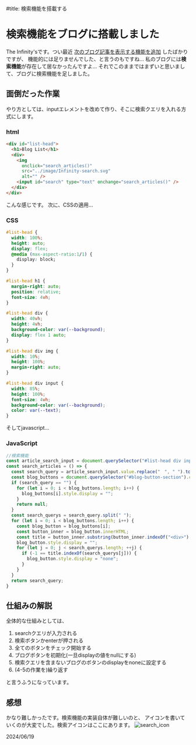 #title: 検索機能を搭載する

# 検索機能をブログに搭載しました
The Infinity'sです。つい最近
[次のブログ記事を表示する機能を追加](../update_and_add_blog_list/)
したばかりですが、
機能的には足りませんでした、と言うのもですね...
私のブログには**検索機能**が存在して居なかったんですよ...
それでこのままではまずいと思いまして、ブログに検索機能を足しました。
## 面倒だった作業
やり方としては、inputエレメントを改めて作り、そこに検索クエリを入れる方式にします。
### html
```html
<div id="list-head">
  <h1>Blog List</h1>
  <div>
    <img
      onclick="search_articles()"
      src="../image/Infinity-search.svg"
      alt="" />
    <input id="search" type="text" onchange="search_articles()" />
  </div>
</div>
```
こんな感じです。
次に、CSSの適用...
### CSS
```css
#list-head {
  width: 100%;
  height: auto;
  display: flex;
  @media (max-aspect-ratio:1/1) {
    display: block;
  }
}

#list-head h1 {
  margin-right: auto;
  position: relative;
  font-size: 4vh;
}

#list-head div {
  width: 40vh;
  height: 4vh;
  background-color: var(--background);
  display: flex 1 auto;
}

#list-head div img {
  width: 10%;
  height: 100%;
  margin-right: auto;
}

#list-head div input {
  width: 85%;
  height: 100%;
  font-size: 4vh;
  background-color: var(--background);
  color: var(--text);
}
```

そしてjavascript...
### JavaScript
```javascript
//検索機能
const article_search_input = document.querySelector("#list-head div input");
const search_articles = () => {
  const search_query = article_search_input.value.replace("　", " ").toLowerCase();
  const blog_buttons = document.querySelector("#blog-button-section").children;
  if (search_query == "") {
    for (let i = 0; i < blog_buttons.length; i++) {
      blog_buttons[i].style.display = "";
    }
    return null;
  }
  const search_querys = search_query.split(" ");
  for (let i = 0; i < blog_buttons.length; i++) {
    const blog_button = blog_buttons[i];
    const button_inner = blog_button.innerHTML;
    const title = button_inner.substring(button_inner.indexOf("<div>") + 5, button_inner.indexOf("</div>")).toLowerCase();
    blog_button.style.display = "";
    for (let j = 0; j < search_querys.length; ++j) {
      if (-1 == title.indexOf(search_querys[j])) {
        blog_button.style.display = "none";
      }
    }
  }
  return search_query;
}
```

## 仕組みの解説
全体的な仕組みとしては、

1. searchクエリが入力される
2. 検索ボタンかenterが押される
3. 全てのボタンをチェック開始する
4. ブログボタンを初期化(一旦displayの値をnullにする)
5. 検索クエリを含まないブログのボタンのdisplayをnoneに設定する
6. (4-5の作業を)繰り返す

と言うふうになっています。

## 感想
かなり難しかったです。検索機能の実装自体が難しいのと、
アイコンを書いていくのが大変でした。検索アイコンはここにあります。
![search_icon](/image/Infinity-search.svg)

<date>2024/06/19</date>